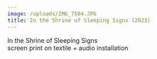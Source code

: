 ```yaml
---
image: /uploads/IMG_7504.JPG
title: In the Shrine of Sleeping Signs (2023)
---
```


In the Shrine of Sleeping Signs\
screen print on textile + audio installation
